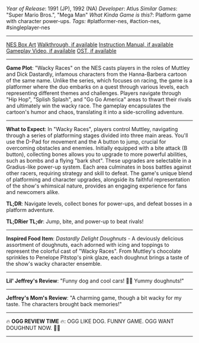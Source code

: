 *Year of Release*: 1991 (JP), 1992 (NA)
*Developer*: Atlus
*Similar Games*: "Super Mario Bros.", "Mega Man"
*What Kinda Game is this?*: Platform game with character power-ups.
*Tags:* #platformer-nes, #action-nes, #singleplayer-nes

---
[NES Box Art](https://www.google.com/search?tbm=isch&q=NES+Box+Art+Wacky+Races) 
[Walkthrough, if available](https://www.google.com/search?q=Walkthrough+NES+Wacky+Races)
[Instruction Manual, if available](https://www.google.com/search?q=NES+Instruction+Manual+Wacky+Races)
[Gameplay Video, if available](https://www.youtube.com/results?search_query=gameplay+NES+Wacky+Races) 
[OST, if available](https://www.youtube.com/results?search_query=gameplay+NES+Wacky+Races+OST)

- - -
**Game Plot**: "Wacky Races" on the NES casts players in the roles of Muttley and Dick Dastardly, infamous characters from the Hanna-Barbera cartoon of the same name. Unlike the series, which focuses on racing, the game is a platformer where the duo embarks on a quest through various levels, each representing different themes and challenges. Players navigate through "Hip Hop", "Splish Splash", and "Go Go America" areas to thwart their rivals and ultimately win the wacky race. The gameplay encapsulates the cartoon's humor and chaos, translating it into a side-scrolling adventure.

- - -
**What to Expect**: In "Wacky Races", players control Muttley, navigating through a series of platforming stages divided into three main areas. You'll use the D-Pad for movement and the A button to jump, crucial for overcoming obstacles and enemies. Initially equipped with a bite attack (B button), collecting bones allows you to upgrade to more powerful abilities, such as bombs and a flying "bark shot". These upgrades are selectable in a Gradius-like power-up system. Each area culminates in boss battles against other racers, requiring strategy and skill to defeat. The game's unique blend of platforming and character upgrades, alongside its faithful representation of the show's whimsical nature, provides an engaging experience for fans and newcomers alike.

**TL;DR**: Navigate levels, collect bones for power-ups, and defeat bosses in a platform adventure.

**TL;DRier TL;dr**: Jump, bite, and power-up to beat rivals!

---
**Inspired Food Item**: *Dastardly Delight Doughnuts* - A deviously delicious assortment of doughnuts, each adorned with icing and toppings to represent the colorful cast of "Wacky Races". From Muttley's chocolate sprinkles to Penelope Pitstop's pink glaze, each doughnut brings a taste of the show's wacky character ensemble.

---
**Lil' Jeffrey's Review**: "Funny dog and cool cars! 🐶🚗 Yummy doughnuts!"

---
**Jeffrey's Mom's Review**: "A charming game, though a bit wacky for my taste. The characters brought back memories!"

---
🔥 **OGG REVIEW TIME** 🔥: OGG LIKE DOG. FUNNY GAME. OGG WANT DOUGHNUT NOW. 🐶🍩

---